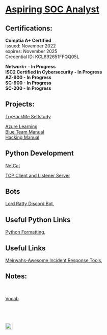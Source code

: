 <h1> <a href="https://www.linkedin.com/in/brent-garren//">Aspiring SOC Analyst</h1></a> <a 
<p>
<h2>Certifications:</h2>

<b>Comptia A+ Certified</b><br>
issued: November 2022<br>
expires: November 2025<br>
Credential ID: KCL692651FFQQ05L<br>

<b>Network+ - In Progress</b>
<br>
<b>ISC2 Certified in Cybersecurity - In Progress</b>
<br>
<b>AZ-900 - In Progress</b>
<br>
<b>SC-900 - In Progress</b>
<br>
<b>SC-200 - In Progress</b>
<br>
<h2>Projects:</h2>

<a href="https://github.com/brentgarren/TryHackMe/blob/main/README.md">	TryHackMe Selfstudy</a> <br>

<a href="https://github.com/brentgarren/Azure-Learning">Azure Learning</a> <br>
<a href="https://github.com/brentgarren/Blue-Team-Manual">Blue Team Manual</a> <br>
<a href="https://github.com/brentgarren/Hacking-Manual">Hacking Manual</a>






<h2> Python Development</h2>
<a href="https://github.com/brentgarren/bhp/blob/master/netcat.py">	NetCat</a>

<a href="https://github.com/brentgarren/TCP_Client-Server/blob/main/README.md">	TCP Client and Listener Server</a>



<h2>Bots</h2> 
   <a href="https://github.com/brentgarren/Lord-Ratty-Bot">Lord Ratty Discord Bot</a>,
<p>
<h2> Useful Python Links</h2>
   <a href="https://peps.python.org/pep-0008">Python Formatting</a>,
  <p><p>
  
 
<h2> Useful Links</h2>
   <a href="https://github.com/meirwah/awesome-incident-response">Meirwahs-Awesome Incident Response Tools</a>,
  <p><p>
  
 
 <h2>Notes:</h2><br>
 
 <a href="https://github.com/meirwah/awesome-incident-response">Vocab</a>
 <br> <br><br><br><br>
[<img align="left" alt="Brentgarren | LinkedIn" width="22px" src="https://cdn.jsdelivr.net/npm/simple-icons@v3/icons/linkedin.svg" />][linkedin]
   
 
[linkedin]: https://www.linkedin.com/in/brent-garren/

<!--
**brentgarren/brentgarren** is a ✨ _special_ ✨ repository because its `README.md` (this file) appears on your GitHub profile.

Here are some ideas to get you started:

- 🔭 I’m currently working on ...
- 🌱 I’m currently learning ...
- 👯 I’m looking to collaborate on ...
- 🤔 I’m looking for help with ...
- 💬 Ask me about ...
- 📫 How to reach me: ...
- 😄 Pronouns: ...
- ⚡ Fun fact: ...
-->
